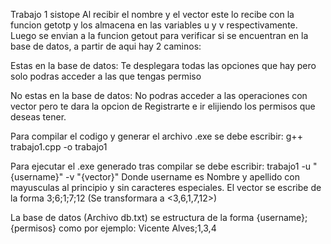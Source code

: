 Trabajo 1 sistope
Al recibir el nombre y el vector este lo recibe con la funcion getotp y los almacena en las variables u y v respectivamente. Luego se envian a la funcion getout para verificar si se encuentran en la base de datos, a partir de aqui hay 2 caminos:

  Estas en la base de datos: Te desplegara todas las opciones que hay pero solo podras acceder a las que tengas permiso

  No estas en la base de datos: No podras acceder a las operaciones con vector pero te dara la opcion de Registrarte e ir elijiendo 
    los permisos que deseas tener.

Para compilar el codigo y generar el archivo .exe se debe escribir:
  g++ trabajo1.cpp -o trabajo1

Para ejecutar el .exe generado tras compilar se debe escribir: 
  trabajo1 -u "{username}" -v "{vector}"
Donde username es Nombre y apellido con mayusculas al principio y sin caracteres especiales.
El vector se escribe de la forma 3;6;1;7;12 (Se transformara a <3,6,1,7,12>)

La base de datos (Archivo db.txt) se estructura de la forma {username};{permisos}
como por ejemplo: 
  Vicente Alves;1,3,4 
